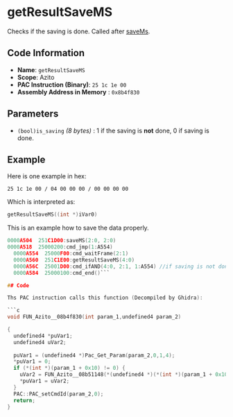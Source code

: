 # getResultSaveMS

Checks if the saving is done. Called after [saveMs](./savems.md).

## Code Information

- **Name**: `getResultSaveMS`
- **Scope**: Azito
- **PAC Instruction (Binary)**: `25 1c 1e 00`
- **Assembly Address in Memory** : `0x8b4f830`

## Parameters

- `(bool)is_saving` *(8 bytes)* : 1 if the saving is **not** done, 0 if saving is done.

## Example

Here is one example in hex:

```25 1c 1e 00 / 04 00 00 00 / 00 00 00 00```

Which is interpreted as:

```c
getResultSaveMS((int *)iVar0)
```

This is an example how to save the data properly.

```c
0000A504  251C1D00:saveMS(2:0, 2:0)
0000A518  25000200:cmd_jmp(1:A554)
  0000A554  25000F00:cmd_waitFrame(2:1)
  0000A560  251C1E00:getResultSaveMS(4:0)
  0000A56C  25001D00:cmd_ifAND(4:0, 2:1, 1:A554) //if saving is not done, go before, so block the instruction flow until saving is done
  0000A584  25000100:cmd_end()```

## Code

Ths PAC instruction calls this function (Decompiled by Ghidra):

```c
void FUN_Azito__08b4f830(int param_1,undefined4 param_2)

{
  undefined4 *puVar1;
  undefined4 uVar2;
  
  puVar1 = (undefined4 *)Pac_Get_Param(param_2,0,1,4);
  *puVar1 = 0;
  if (*(int *)(param_1 + 0x10) != 0) {
    uVar2 = FUN_Azito__08b51148(*(undefined4 *)(*(int *)(param_1 + 0x10) + 0x204));
    *puVar1 = uVar2;
  }
  PAC::PAC_setCmdId(param_2,0);
  return;
}
```

